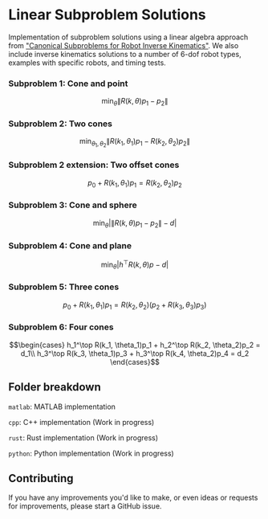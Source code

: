 # Linear Subproblem Solutions
Implementation of subproblem solutions using a linear algebra approach from ["Canonical Subproblems for Robot Inverse Kinematics"](https://arxiv.org/abs/2211.05737). We also include inverse kinematics solutions to a number of 6-dof robot types, examples with specific robots, and timing tests.

### Subproblem 1: Cone and point

$$\min_\theta \lVert R(k,\theta)p_1 - p_2\rVert$$

### Subproblem 2: Two cones

$$\min_{\theta_1,\theta_2} \lVert R(k_1,\theta_1)p_1 - R(k_2,\theta_2)p_2\rVert$$

### Subproblem 2 extension: Two offset cones
$$p_0 + R(k_1,\theta_1)p_1= R(k_2,\theta_2)p_2$$

### Subproblem 3: Cone and sphere

$$\min_\theta \lvert \lVert R(k,\theta)p_1-p_2\rVert-d\rvert$$

### Subproblem 4: Cone and plane

$$\min_\theta \lvert h^\top R(k,\theta)p -d \rvert$$

### Subproblem 5: Three cones

$$ p_0 + R(k_1,\theta_1)p_1=
 R(k_2,\theta_2)(p_2+ R(k_3,\theta_3)p_3)$$

### Subproblem 6: Four cones

$$\begin{cases}
    h_1^\top R(k_1, \theta_1)p_1 + h_2^\top R(k_2, \theta_2)p_2 = d_1\\
    h_3^\top R(k_3, \theta_1)p_3 + h_3^\top R(k_4, \theta_2)p_4 = d_2
\end{cases}$$

## Folder breakdown
`matlab`: MATLAB implementation

`cpp`: C++ implementation (Work in progress)

`rust`: Rust implementation (Work in progress)

`python`: Python implementation (Work in progress)

## Contributing
If you have any improvements you'd like to make, or even ideas or requests for improvements, please start a GitHub issue.
